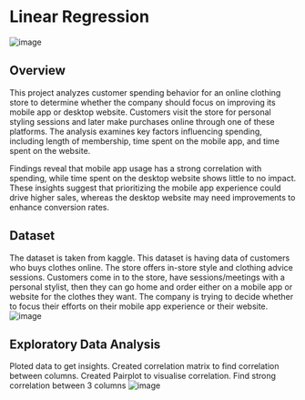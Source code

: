 # Linear Regression
![image](https://github.com/user-attachments/assets/6f43491c-a1f0-48bd-a165-e4e81ed39a67)


## Overview
This project analyzes customer spending behavior for an online clothing store to determine whether the company should focus on improving its mobile app or desktop website. Customers visit the store for personal styling sessions and later make purchases online through one of these platforms. The analysis examines key factors influencing spending, including length of membership, time spent on the mobile app, and time spent on the website.

Findings reveal that mobile app usage has a strong correlation with spending, while time spent on the desktop website shows little to no impact. These insights suggest that prioritizing the mobile app experience could drive higher sales, whereas the desktop website may need improvements to enhance conversion rates.

## Dataset
The dataset is taken from kaggle.
This dataset is having data of customers who buys clothes online. The store offers in-store style and clothing advice sessions. Customers come in to the store, have sessions/meetings with a personal stylist, then they can go home and order either on a mobile app or website for the clothes they want. The company is trying to decide whether to focus their efforts on their mobile app experience or their website.
![image](https://github.com/user-attachments/assets/67ea6f4c-f790-4a5a-b478-c1fc034e9153)

## Exploratory Data Analysis
Ploted data to get insights.
Created correlation matrix to find correlation between columns.
Created Pairplot to visualise correlation.
Find strong correlation between 3 columns
![image](https://github.com/user-attachments/assets/da4b14b5-7489-4f6f-98f9-0a5eab9fd2a1)
